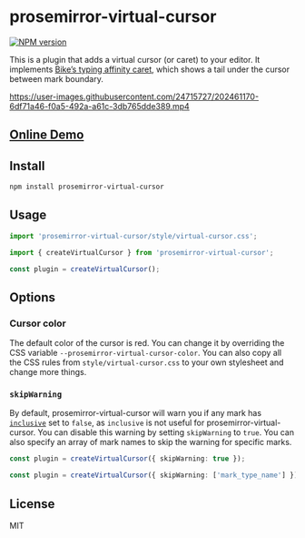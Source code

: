 # prosemirror-virtual-cursor

[![NPM version](https://img.shields.io/npm/v/prosemirror-virtual-cursor?color=a1b858&label=)](https://www.npmjs.com/package/prosemirror-virtual-cursor)

This is a plugin that adds a virtual cursor (or caret) to your editor. It implements [Bike’s typing affinity caret](https://www.hogbaysoftware.com/posts/bike-rich-text/), which shows a tail under the cursor between mark boundary.

https://user-images.githubusercontent.com/24715727/202461170-6df71a46-f0a5-492a-a61c-3db765dde389.mp4

## [Online Demo](https://prosemirror-virtual-cursor.vercel.app/)

## Install

```bash
npm install prosemirror-virtual-cursor
```

## Usage

```ts
import 'prosemirror-virtual-cursor/style/virtual-cursor.css';

import { createVirtualCursor } from 'prosemirror-virtual-cursor';

const plugin = createVirtualCursor();
```

## Options

### Cursor color

The default color of the cursor is red. You can change it by overriding the CSS variable `--prosemirror-virtual-cursor-color`. You can also copy all the CSS rules from `style/virtual-cursor.css` to your own stylesheet and change more things.

### `skipWarning`

By default, prosemirror-virtual-cursor will warn you if any mark has [`inclusive`](https://prosemirror.net/docs/ref/#model.MarkSpec.inclusive) set to `false`, as `inclusive` is not useful for prosemirror-virtual-cursor. You can disable this warning by setting `skipWarning` to `true`. You can also specify an array of mark names to skip the warning for specific marks.

```ts
const plugin = createVirtualCursor({ skipWarning: true });
```

```ts
const plugin = createVirtualCursor({ skipWarning: ['mark_type_name'] });
```

## License

MIT
